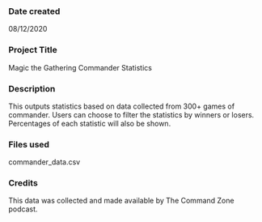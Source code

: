 ### Date created
08/12/2020

### Project Title
Magic the Gathering Commander Statistics

### Description
This outputs statistics based on data collected from 300+ games of commander.
Users can choose to filter the statistics by winners or losers. Percentages of
each statistic will also be shown.

### Files used
commander_data.csv

### Credits
This data was collected and made available by The Command Zone podcast.

